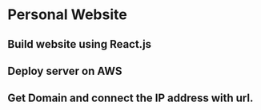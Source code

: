 # Personal Website

## Build website using React.js

## Deploy server on AWS

## Get Domain and connect the IP address with url.
